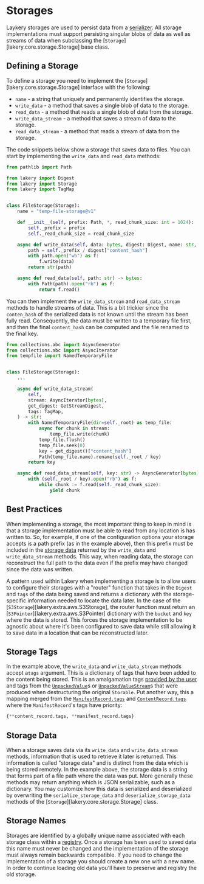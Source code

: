 # Storages

Laykery storages are used to persist data from a [serializer](./serializers.md). All
storage implementations must support persisting singular blobs of data as well as
streams of data when subclassing the [`Storage`][lakery.core.storage.Storage] base
class.

## Defining a Storage

To define a storage you need to implement the [`Storage`][lakery.core.storage.Storage]
interface with the following:

-   `name` - a string that uniquely and permanently identifies the storage.
-   `write_data` - a method that saves a single blob of data to the storage.
-   `read_data` - a method that reads a single blob of data from the storage.
-   `write_data_stream` - a method that saves a stream of data to the storage.
-   `read_data_stream` - a method that reads a stream of data from the storage.

The code snippets below show a storage that saves data to files. You can start by
implementing the `write_data` and `read_data` methods:

```python
from pathlib import Path

from lakery import Digest
from lakery import Storage
from lakery import TagMap


class FileStorage(Storage):
    name = "temp-file-storage@v1"

    def __init__(self, prefix: Path, *, read_chunk_size: int = 1024):
        self._prefix = prefix
        self._read_chunk_size = read_chunk_size

    async def write_data(self, data: bytes, digest: Digest, name: str, tags: TagMap) -> str:
        path = self._prefix / digest["content_hash"]
        with path.open("wb") as f:
            f.write(data)
        return str(path)

    async def read_data(self, path: str) -> bytes:
        with Path(path).open("rb") as f:
            return f.read()
```

You can then implement the `write_data_stream` and `read_data_stream` methods to handle
streams of data. This is a bit trickier since the `conten_hash` of the serialized data
is not known until the stream has been fully read. Consequently, the data must be
written to a temporary file first, and then the final `content_hash` can be computed and
the file renamed to the final key.

```python
from collections.abc import AsyncGenerator
from collections.abc import AsyncIterator
from tempfile import NamedTemporaryFile


class FileStorage(Storage):
    ...

    async def write_data_stream(
        self,
        stream: AsyncIterator[bytes],
        get_digest: GetStreamDigest,
        tags: TagMap,
    ) -> str:
        with NamedTemporaryFile(dir=self._root) as temp_file:
            async for chunk in stream:
                temp_file.write(chunk)
            temp_file.flush()
            temp_file.seek(0)
            key = get_digest()["content_hash"]
            Path(temp_file.name).rename(self._root / key)
        return key

    async def read_data_stream(self, key: str) -> AsyncGenerator[bytes]:
        with (self._root / key).open("rb") as f:
            while chunk := f.read(self._read_chunk_size):
                yield chunk
```

## Best Practices

When implementing a storage, the most important thing to keep in mind is that a storage
implementation must be able to read from any location is has written to. So, for
example, if one of the configuration options your storage accepts is a path prefix (as
in the example above), then this prefix must be included in the
[storage data](#storage-data) returned by the `write_data` and `write_data_stream`
methods. This way, when reading data, the storage can reconstruct the full path to the
data even if the prefix may have changed since the data was written.

A pattern used within Lakery when implementing a storage is to allow users to configure
their storages with a "router" function that takes in the `Digest` and `tags` of the
data being saved and returns a dictionary with the storage-specific information needed
to locate the data later. In the case of the [`S3Storage`][lakery.extra.aws.S3Storage],
the router function must return an [`S3Pointer`][lakery.extra.aws.S3Pointer] dictionary
with the `bucket` and `key` where the data is stored. This forces the storage
implementation to be agnostic about where it's been configured to save data while still
allowing it to save data in a location that can be reconstructed later.

## Storage Tags

In the example above, the `write_data` and `write_data_stream` methods accept a`tags`
argument. This is a dictionary of tags that have been added to the content being stored.
This is an amalgamation tags [provided by the user](../usage.md#adding-tags) and tags
from the [`UnpackedValue`](./unpackers.md#unpacked-values)s or
[`UnpackedValueStream`](./unpackers.md#unpacked-streams)s that were produced when
destructuring the original `Storable`. Put another way, this a mapping merged from the
[`ManifestRecord.tags`](./database.md#manifest-records) and
[`ContentRecord.tags`](./database.md#content-records) where the `ManifestRecord`'s tags
have priority:

```python
{**content_record.tags, **manifest_record.tags}
```

## Storage Data

When a storage saves data via its `write_data` and `write_data_stream` methods,
information that is used to retrieve it later is returned. This information is called
"storage data" and is distinct from the data which is being stored remotely. In the
example above, the storage data is a string that forms part of a file path where the
data was put. More generally these methods may return anything which is JSON
serializable, such as a dictionary. You may customize how this data is serialized and
deserialized by overwriting the `serialize_storage_data` and `deserialize_storage_data`
methods of the [`Storage`][lakery.core.storage.Storage] class.

## Storage Names

Storages are identified by a globally unique name associated with each storage class
within a [registry](./registry.md#adding-storages). Once a storage has been used to
saved data this name must never be changed and the implementation of the storage must
always remain backwards compatible. If you need to change the implementation of a
storage you should create a new one with a new name. In order to continue loading old
data you'll have to preserve and registry the old storage.
